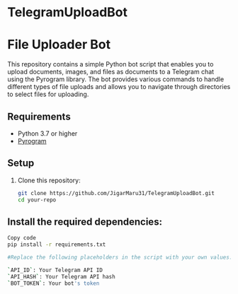 # TelegramUploadBot

# File Uploader Bot

This repository contains a simple Python bot script that enables you to upload documents, images, and files as documents to a Telegram chat using the Pyrogram library. The bot provides various commands to handle different types of file uploads and allows you to navigate through directories to select files for uploading.

## Requirements

- Python 3.7 or higher
- [Pyrogram](https://docs.pyrogram.org/intro/setup#installing-pyrogram)

## Setup

1. Clone this repository:

   ```bash
   git clone https://github.com/JigarMaru31/TelegramUploadBot.git
   cd your-repo

## Install the required dependencies:

   ```bash
   Copy code
   pip install -r requirements.txt
   
   #Replace the following placeholders in the script with your own values:
   
   `API_ID`: Your Telegram API ID
   `API_HASH`: Your Telegram API hash
   `BOT_TOKEN`: Your bot's token


